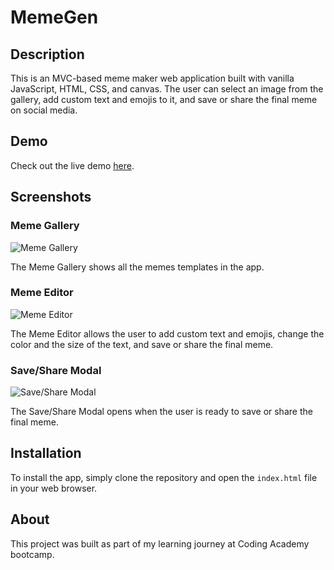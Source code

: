 # MemeGen

## Description

This is an MVC-based meme maker web application built with vanilla JavaScript, HTML, CSS, and canvas. The user can select an image from the gallery, add custom text and emojis to it, and save or share the final meme on social media.

## Demo

Check out the live demo [here](https://crazydiamond24.github.io/memeGenerator/).


## Screenshots

### Meme Gallery
![Meme Gallery](https://www.imagehost.at/images/2023/05/08/2023-05-08-7.png)

The Meme Gallery shows all the memes templates in the app.

### Meme Editor
![Meme Editor](https://www.imagehost.at/images/2023/05/08/2023-05-08-8.png)

The Meme Editor allows the user to add custom text and emojis, change the color and the size of the text, and save or share the final meme.

### Save/Share Modal
![Save/Share Modal](https://www.imagehost.at/images/2023/05/08/edited.jpg)

The Save/Share Modal opens when the user is ready to save or share the final meme.

## Installation

To install the app, simply clone the repository and open the `index.html` file in your web browser.

## About

This project was built as part of my learning journey at Coding Academy bootcamp.
